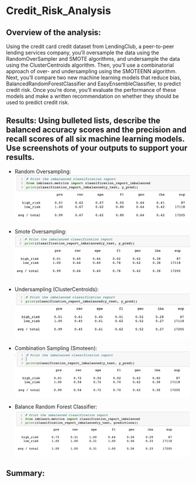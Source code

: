 # Credit_Risk_Analysis

## Overview of the analysis: 

Using the credit card credit dataset from LendingClub, a peer-to-peer lending services company, you’ll oversample the data using the RandomOverSampler and SMOTE algorithms, and undersample the data using the ClusterCentroids algorithm. Then, you’ll use a combinatorial approach of over- and undersampling using the SMOTEENN algorithm. Next, you’ll compare two new machine learning models that reduce bias, BalancedRandomForestClassifier and EasyEnsembleClassifier, to predict credit risk. Once you’re done, you’ll evaluate the performance of these models and make a written recommendation on whether they should be used to predict credit risk.

## Results: Using bulleted lists, describe the balanced accuracy scores and the precision and recall scores of all six machine learning models. Use screenshots of your outputs to support your results.

- Random Oversampling: 
![oversampling](https://github.com/Lesliec87/Credit_Risk_Analysis/blob/main/Resources/oversampling.png)

- Smote Oversampling:
![smote](https://github.com/Lesliec87/Credit_Risk_Analysis/blob/main/Resources/smote.png)

- Undersampling (ClusterCentroids):
![undersampling](https://github.com/Lesliec87/Credit_Risk_Analysis/blob/main/Resources/Undersampling.png)

- Combination Sampling (Smoteen): 
![smoteen](https://github.com/Lesliec87/Credit_Risk_Analysis/blob/main/Resources/Smooten.png)

- Balance Random Forest Classifier:
![forest](https://github.com/Lesliec87/Credit_Risk_Analysis/blob/main/Resources/forest%20classifier.png)


## Summary: 
